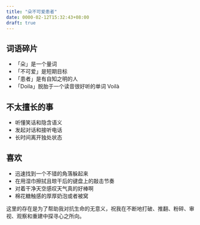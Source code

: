 ```yaml
---
title: "朵不可爱患者"
date: 0000-02-12T15:32:43+08:00
draft: true
---
```


## 词语碎片
- 「朵」是一个量词
- 「不可爱」是短期目标
- 「患者」是有自知之明的人
- 「Doila」脱胎于一个读音很好听的单词 Voilà

## 不太擅长的事
- 听懂笑话和隐含语义
- 发起对话和接听电话
- 长时间离开独处状态

## 喜欢
- 迅速找到一个不错的角落躲起来
- 在用湿巾擦拭且晾干后的键盘上的敲击节奏
- 对着干净天空感叹天气真的好棒啊
- 棉花糖触感的厚厚奶泡或者被窝


这里的存在是为了帮助我对抗生命的无意义，祝我在不断地打破、推翻、粉碎、审视、观察和重建中探寻心之所向。
